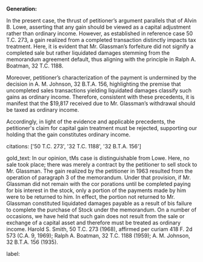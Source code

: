 **Generation:**

In the present case, the thrust of petitioner’s argument parallels that of Alvin B. Lowe, asserting that any gain should be viewed as a capital adjustment rather than ordinary income. However, as established in reference case 50 T.C. 273, a gain realized from a completed transaction distinctly impacts tax treatment. Here, it is evident that Mr. Glassman’s forfeiture did not signify a completed sale but rather liquidated damages stemming from the memorandum agreement default, thus aligning with the principle in Ralph A. Boatman, 32 T.C. 1188.

Moreover, petitioner’s characterization of the payment is undermined by the decision in A. M. Johnson, 32 B.T.A. 156, highlighting the premise that uncompleted sales transactions yielding liquidated damages classify such gains as ordinary income. Therefore, consistent with these precedents, it is manifest that the $19,817 received due to Mr. Glassman’s withdrawal should be taxed as ordinary income.

Accordingly, in light of the evidence and applicable precedents, the petitioner's claim for capital gain treatment must be rejected, supporting our holding that the gain constitutes ordinary income.

citations: ['50 T.C. 273', '32 T.C. 1188', '32 B.T.A. 156']

gold_text: In our opinion, tMs case is distinguishable from Lowe. Here, no sale took place; there was merely a contract by the petitioner to sell stock to Mr. Glassman. The gain realized by the petitioner in 1963 resulted from the operation of paragraph 3 of the memorandum. Under that provision, if Mr. Glassman did not remain with the cor porations until be completed paying for bis interest in the stock, only a portion of the payments made by him were to be returned to him. In effect, the portion not returned to Mr. Glassman constituted liquidated damages payable as a result of bis failure to complete the purchase of Stock under the memorandum. On a number of occasions, we have held that such gain does not result from the sale or exchange of a capital asset and therefore must be treated as ordinary income. Harold S. Smith, 50 T.C. 273 (1968), affirmed per curiam 418 F. 2d 573 (C.A. 9, 1969); Ralph A. Boatman, 32 T.C. 1188 (1959); A. M. Johnson, 32 B.T.A. 156 (1935).

label: 